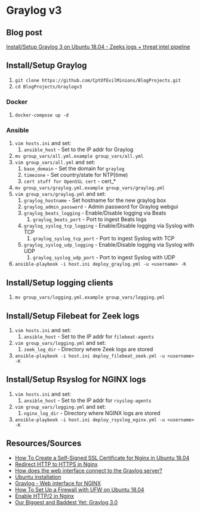 # Graylog v3

## Blog post
[Install/Setup Graylog 3 on Ubuntu 18.04 - Zeeks logs + threat intel pipeline](https://holdmybeersecurity.com/2019/03/22/install-setup-graylog-3-on-ubuntu-18-04)

## Install/Setup Graylog
1. `git clone https://github.com/CptOfEvilMinions/BlogProjects.git`
1. `cd BlogProjects/Graylogv3`

### Docker 
1. `docker-compose up -d`

### Ansible
1. `vim hosts.ini` and set:
    1. `ansible_host` - Set to the IP addr for Graylog
1. `mv group_vars/all.yml.example group_vars/all.yml`
1. `vim group_vars/all.yml` and set:
    1. `base_domain` - Set the domain for `graylog`
    1. `timezone` - Set country/state for NTP(time)
    1. `cert stuff for OpenSSL cert` - cert_*
1. `mv group_vars/graylog.yml.example group_vars/graylog.yml`
1. `vim group_vars/graylog.yml` and set:
    1. `graylog_hostname` - Set hostname for the new graylog box
    1. `graylog_admin_password` - Admin password for Graylog webgui
    1. `graylog_beats_logging` - Enable/Disable logging via Beats
        1. `graylog_beats_port` - Port to ingest Beats logs
    1. `graylog_syslog_tcp_logging` - Enable/Disable logging via Syslog with TCP
        1. `graylog_syslog_tcp_port` - Port to ingest Syslog with TCP
    1. `graylog_syslog_udp_logging` - Enable/Disable logging via Syslog with UDP
        1. `graylog_syslog_udp_port` - Port to ingest Syslog with UDP
1. `ansible-playbook -i host.ini deploy_graylog.yml -u <username> -K`

## Install/Setup logging clients
1. `mv group_vars/logging.yml.example group_vars/logging.yml`

## Install/Setup Filebeat for Zeek logs
1. `vim hosts.ini` and set:
    1. `ansible_host` - Set to the IP addr for `filebeat-agents`
1. `vim group_vars/logging.yml` and set:
    1. `zeek_log_dir` - Directory where Zeek logs are stored
1. `ansible-playbook -i host.ini deploy_filebeat_zeek.yml -u <username> -K`

## Install/Setup Rsyslog for NGINX logs
1. `vim hosts.ini` and set:
    1. `ansible_host` - Set to the IP addr for `rsyslog-agents`
1. `vim group_vars/logging.yml` and set:
    1. `nginx_log_dir` - Directory where NGINX logs are stored
1. `ansible-playbook -i host.ini deploy_rsyslog_nginx.yml -u <username> -K`

## Resources/Sources
* [How To Create a Self-Signed SSL Certificate for Nginx in Ubuntu 18.04](https://www.digitalocean.com/community/tutorials/how-to-create-a-self-signed-ssl-certificate-for-nginx-in-ubuntu-18-04)
* [Redirect HTTP to HTTPS in Nginx](https://serversforhackers.com/c/redirect-http-to-https-nginx)
* [How does the web interface connect to the Graylog server?](https://docs.graylog.org/en/3.0/pages/configuration/web_interface.html#configuring-webif-nginx)
* [Ubuntu installation](https://docs.graylog.org/en/3.0/pages/installation/os/ubuntu.html)
* [Graylog - Web interface for NGINX](https://docs.graylog.org/en/3.0/pages/configuration/web_interface.html#nginx)
* [How To Set Up a Firewall with UFW on Ubuntu 18.04](https://www.digitalocean.com/community/tutorials/how-to-set-up-a-firewall-with-ufw-on-ubuntu-18-04)
* [Enable HTTP/2 in Nginx](https://ma.ttias.be/enable-http2-in-nginx/)
* [Our Biggest and Baddest Yet: Graylog 3.0](https://www.graylog.org/products/latestversion)